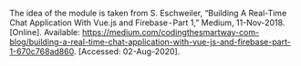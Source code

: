 The idea of the module is taken from 
S. Eschweiler, “Building A Real-Time Chat Application With Vue.js and Firebase - Part 1,” Medium, 11-Nov-2018. [Online]. Available: https://medium.com/codingthesmartway-com-blog/building-a-real-time-chat-application-with-vue-js-and-firebase-part-1-670c768ad860. [Accessed: 02-Aug-2020].